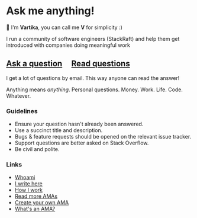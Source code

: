 # Ask me anything!

👋  I'm **Vartika**, you can call me **V** for simplicity :)

I run a community of software engineers (StackRaft) and help them get introduced with companies doing meaningful work

## [Ask a question](../../issues/new) &nbsp;&nbsp;&nbsp; [Read questions](../../issues?utf8=%E2%9C%93&q=is%3Aissue%20is%3Aclosed%20sort%3Aupdated-desc%20-label%3Ahidden)

I get a lot of questions by email. This way anyone can read the answer!

Anything means *anything*. Personal questions. Money. Work. Life. Code. Whatever.

### Guidelines

- Ensure your question hasn't already been answered.
- Use a succinct title and description.
- Bugs & feature requests should be opened on the relevant issue tracker.
- Support questions are better asked on Stack Overflow.
- Be civil and polite.

### Links

- [Whoami](https://www.linkedin.com/in/vartikamanasvi/?originalSubdomain=ca%29)
- [I write here](https://medium.com/@vartikamanasvi)
- [How I work](https://medium.com/@vartikamanasvi/how-i-work-c9bdcfbd2516?source=---------9------------------)
- [Read more AMAs](https://github.com/sindresorhus/amas)
- [Create your own AMA](https://github.com/sindresorhus/amas/blob/master/create-ama.md)
- [What's an AMA?](https://en.wikipedia.org/wiki//r/IAmA)
